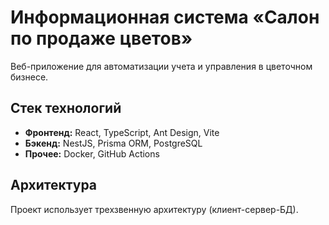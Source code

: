 # Информационная система «Салон по продаже цветов»

Веб-приложение для автоматизации учета и управления в цветочном бизнесе.

## Стек технологий
*   **Фронтенд:** React, TypeScript, Ant Design, Vite
*   **Бэкенд:** NestJS, Prisma ORM, PostgreSQL
*   **Прочее:** Docker, GitHub Actions

## Архитектура
Проект использует трехзвенную архитектуру (клиент-сервер-БД).